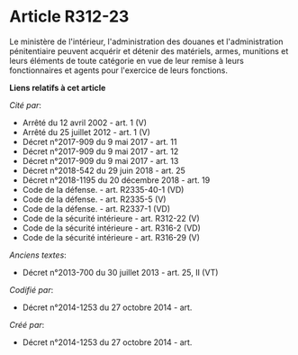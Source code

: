 # Article R312-23

Le ministère de l'intérieur, l'administration des douanes et l'administration pénitentiaire peuvent acquérir et détenir des
matériels, armes, munitions et leurs éléments de toute catégorie en vue de leur remise à leurs fonctionnaires et agents pour
l'exercice de leurs fonctions.

**Liens relatifs à cet article**

_Cité par_:

  - Arrêté du 12 avril 2002 - art. 1 (V)
  - Arrêté du 25 juillet 2012 - art. 1 (V)
  - Décret n°2017-909 du 9 mai 2017 - art. 11
  - Décret n°2017-909 du 9 mai 2017 - art. 12
  - Décret n°2017-909 du 9 mai 2017 - art. 13
  - Décret n°2018-542 du 29 juin 2018 - art. 25
  - Décret n°2018-1195 du 20 décembre 2018 - art. 19
  - Code de la défense. - art. R2335-40-1 (VD)
  - Code de la défense. - art. R2335-5 (V)
  - Code de la défense. - art. R2337-1 (VD)
  - Code de la sécurité intérieure - art. R312-22 (V)
  - Code de la sécurité intérieure - art. R316-2 (VD)
  - Code de la sécurité intérieure - art. R316-29 (V)

_Anciens textes_:

  - Décret n°2013-700 du 30 juillet 2013 - art. 25, II (VT)

_Codifié par_:

  - Décret n°2014-1253 du 27 octobre 2014 - art.

_Créé par_:

  - Décret n°2014-1253 du 27 octobre 2014 - art.
